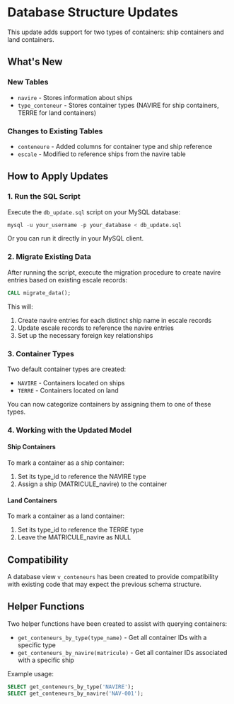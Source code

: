 # Database Structure Updates

This update adds support for two types of containers: ship containers and land containers.

## What's New

### New Tables

- `navire` - Stores information about ships
- `type_conteneur` - Stores container types (NAVIRE for ship containers, TERRE for land containers)

### Changes to Existing Tables

- `conteneure` - Added columns for container type and ship reference
- `escale` - Modified to reference ships from the navire table

## How to Apply Updates

### 1. Run the SQL Script

Execute the `db_update.sql` script on your MySQL database:

```sql
mysql -u your_username -p your_database < db_update.sql
```

Or you can run it directly in your MySQL client.

### 2. Migrate Existing Data

After running the script, execute the migration procedure to create navire entries based on existing escale records:

```sql
CALL migrate_data();
```

This will:

1. Create navire entries for each distinct ship name in escale records
2. Update escale records to reference the navire entries
3. Set up the necessary foreign key relationships

### 3. Container Types

Two default container types are created:

- `NAVIRE` - Containers located on ships
- `TERRE` - Containers located on land

You can now categorize containers by assigning them to one of these types.

### 4. Working with the Updated Model

#### Ship Containers

To mark a container as a ship container:

1. Set its type_id to reference the NAVIRE type
2. Assign a ship (MATRICULE_navire) to the container

#### Land Containers

To mark a container as a land container:

1. Set its type_id to reference the TERRE type
2. Leave the MATRICULE_navire as NULL

## Compatibility

A database view `v_conteneurs` has been created to provide compatibility with existing code that may expect the previous schema structure.

## Helper Functions

Two helper functions have been created to assist with querying containers:

- `get_conteneurs_by_type(type_name)` - Get all container IDs with a specific type
- `get_conteneurs_by_navire(matricule)` - Get all container IDs associated with a specific ship

Example usage:

```sql
SELECT get_conteneurs_by_type('NAVIRE');
SELECT get_conteneurs_by_navire('NAV-001');
```
